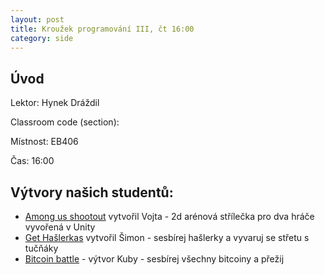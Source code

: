 ```yaml
---
layout: post
title: Kroužek programování III, čt 16:00
category: side
---
```

## Úvod

Lektor: Hynek Dráždil

Classroom code (section): 

Místnost: EB406

Čas: 16:00

## Výtvory našich studentů:
- [Among us shootout](https://github.com/vojtakyler77/among-us-shootout) vytvořil Vojta - 2d arénová střílečka pro dva hráče vyvořená v Unity
- [Get Hašlerkas](https://studio.code.org/projects/applab/JXu745z_eXvs5-b65pgiYgq7JJDxh8hirqNNT-4Akkk/edit) vytvořil Šimon - sesbírej hašlerky a vyvaruj se střetu s tučňáky
- [Bitcoin battle](https://jakub-te.github.io/pokus/) - výtvor Kuby - sesbírej všechny bitcoiny a přežij
  

